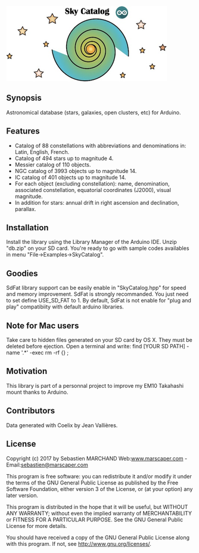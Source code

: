 ![Alt text](/skycatalog.jpg?raw=true "Optional Title")

## Synopsis

Astronomical database (stars, galaxies, open clusters, etc) for Arduino.

## Features
- Catalog of 88 constellations with abbreviations and denominations in: Latin, English, French.
- Catalog of 494 stars up to magnitude 4.
- Messier catalog of 110 objects.
- NGC catalog of 3993 objects up to magnitude 14.
- IC catalog of 401 objects up to magnitude 14.
- For each object (excluding constellation): name, denomination, associated constellation, equatorial coordinates (J2000), visual magnitude.
- In addition for stars: annual drift in right ascension and declination, parallax.

## Installation
Install the library using the Library Manager of the Arduino IDE.
Unzip "db.zip" on your SD card.
You're ready to go with sample codes availables in menu "File->Examples->SkyCatalog".

## Goodies
SdFat library support can be easily enable in "SkyCatalog.hpp" for speed and memory improvement. SdFat is strongly recommanded. You just need to set define USE_SD_FAT to 1. By default, SdFat is not enable for "plug and play" compatibiity with default arduino libraries.

## Note for Mac users
Take care to hidden files generated on your SD card by OS X. They must be deleted before ejection. 
Open a terminal and write: find [YOUR SD PATH] -name '.*' -exec rm -rf {} \;

## Motivation

This library is part of a personnal project to improve my EM10 Takahashi mount thanks to Arduino.

## Contributors

Data generated with Coelix by  Jean Vallières.

## License

Copyright (c) 2017 by Sebastien MARCHAND 
Web:www.marscaper.com - Email:sebastien@marscaper.com

This program is free software: you can redistribute it and/or modify
it under the terms of the GNU General Public License as published by
the Free Software Foundation, either version 3 of the License, or
(at your option) any later version.

This program is distributed in the hope that it will be useful,
but WITHOUT ANY WARRANTY; without even the implied warranty of
MERCHANTABILITY or FITNESS FOR A PARTICULAR PURPOSE.  See the
GNU General Public License for more details.

You should have received a copy of the GNU General Public License
along with this program.  If not, see <http://www.gnu.org/licenses/>.